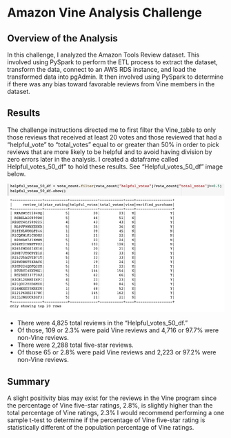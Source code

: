 # Amazon Vine Analysis Challenge

## Overview of the Analysis
In this challenge, I analyzed the Amazon Tools Review dataset. This involved using PySpark to perform the ETL process to 
extract the dataset, transform the data, connect to an AWS RDS instance, and load the transformed data into pgAdmin. It 
then involved using PySpark to determine if there was any bias toward favorable reviews from Vine members in the dataset. </p>

## Results
The challenge instructions directed me to first filter the Vine_table to only those reviews that received at least 20 
votes and those reviewed that had a “helpful_vote” to “total_votes” equal to or greater than 50% in order to pick reviews 
that are more likely to be helpful and to avoid having division by zero errors later in the analysis. I created a dataframe 
called Helpful_votes_50_df” to hold these results. See “Helpful_votes_50_df” image below.</p>

![Helpful_votes_50_df.png]( https://github.com/Robertfnicholson/Amazon_Vine_Analysis/blob/2eb57f4d849261ec1d1230b900a5a473eece991d/Helpful_votes_50_df.png)

*	There were 4,825 total reviews in the “Helpful_votes_50_df.” 
*	Of those, 109 or 2.3% were paid Vine reviews and 4,716 or 97.7% were non-Vine reviews.
*	There were 2,288 total five-star reviews.
*	Of those 65 or 2.8% were paid Vine reviews and 2,223 or 97.2% were non-Vine reviews.</p>

## Summary
A slight positivity bias may exist for the reviews in the Vine program since the percentage of Vine five-star ratings, 2.8%, 
is slightly higher than the total percentage of Vine ratings, 2.3%  I would recommend performing a one sample t-test to 
determine if the percentage of Vine five-star rating is statistically different of the population percentage of Vine ratings. 
</p>
